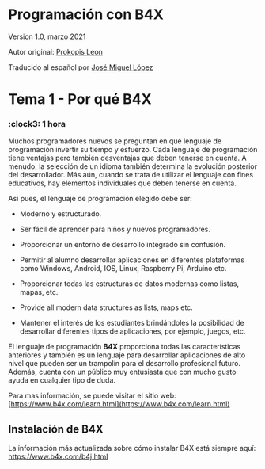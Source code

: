 # **Programación con B4X**

 Version 1.0, marzo 2021
 
 Autor original: [Prokopis Leon](https://github.com/pliroforikos)
 
 Traducido al español por [José Miguel López](https://github.com/Lamashino)

# Tema 1 - Por qué B4X


<h3>:clock3: 1 hora</h3>

Muchos programadores nuevos se preguntan en qué lenguaje de programación
invertir su tiempo y esfuerzo. Cada lenguaje de programación tiene
ventajas pero también desventajas que deben tenerse en cuenta. A menudo,
la selección de un idioma también determina la evolución posterior del
desarrollador. Más aún, cuando se trata de utilizar el lenguaje con
fines educativos, hay elementos individuales que deben tenerse en
cuenta.

Así pues, el lenguaje de programación elegido debe ser:

-   Moderno y estructurado.

-   Ser fácil de aprender para niños y nuevos programadores.

-   Proporcionar un entorno de desarrollo integrado sin confusión.

-   Permitir al alumno desarrollar aplicaciones en diferentes
    plataformas como Windows, Android, IOS, Linux, Raspberry Pi, Arduino
    etc.

-   Proporcionar todas las estructuras de datos modernas como listas,
    mapas, etc.

-   Provide all modern data structures as lists, maps etc.

-   Mantener el interés de los estudiantes brindándoles la posibilidad
    de desarrollar diferentes tipos de aplicaciones, por ejemplo,
    juegos, etc.

El lenguaje de programación **B4X** proporciona todas las
características anteriores y también es un lenguaje para desarrollar
aplicaciones de alto nivel que pueden ser un trampolín para el
desarrollo profesional futuro. Además, cuenta con un público muy
entusiasta que con mucho gusto ayuda en cualquier tipo de duda.

Para mas información, se puede visitar el sitio web:
[https://www.b4x.com/learn.html](https://www.b4x.com/learn.html)

## Instalación de B4X

La información más actualizada sobre cómo instalar B4X está siempre
aquí: <https://www.b4x.com/b4j.html>
